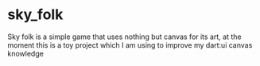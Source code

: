 # sky_folk

Sky folk is a simple game that uses nothing but canvas for its art, at the moment this is a toy project which I am using to improve my dart:ui canvas knowledge
